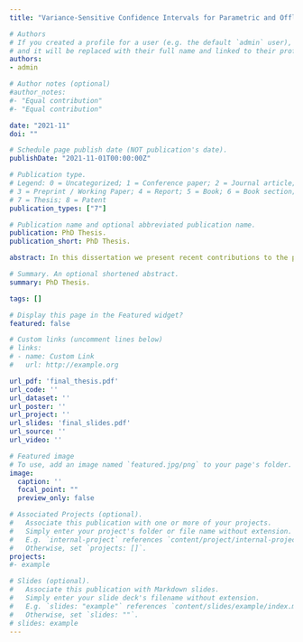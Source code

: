 ```yaml
---
title: "Variance-Sensitive Confidence Intervals for Parametric and Offline Bandits"

# Authors
# If you created a profile for a user (e.g. the default `admin` user), write the username (folder name) here 
# and it will be replaced with their full name and linked to their profile.
authors:
- admin

# Author notes (optional)
#author_notes:
#- "Equal contribution"
#- "Equal contribution"

date: "2021-11"
doi: ""

# Schedule page publish date (NOT publication's date).
publishDate: "2021-11-01T00:00:00Z"

# Publication type.
# Legend: 0 = Uncategorized; 1 = Conference paper; 2 = Journal article;
# 3 = Preprint / Working Paper; 4 = Report; 5 = Book; 6 = Book section;
# 7 = Thesis; 8 = Patent
publication_types: ["7"]

# Publication name and optional abbreviated publication name.
publication: PhD Thesis.
publication_short: PhD Thesis.

abstract: In this dissertation we present recent contributions to the problem of optimization under bandit feedback through the design of variance-sensitive confidence intervals. We tackle two distincts topics: (1) the regret minimization task in Generalized Linear Bandits (GLBs for short, a broad class of non-linear parametric bandits) and (2) the problem of off-line policy optimization under bandit feedback. For (1) we study the effects of non-linearity in GLBs and challenge the current understanding that a high level of non-linearity is detrimental to the exploration-exploitation trade-off. We introduce improved algorithms as well as a novel analysis that prove that if correctly handled the regret minimization task in GLBs is not necessarily harder than for their linear counterparts. It can even be easier for some important members of the GLB family such as the Logistic Bandit. Our approach leverages a new confidence set which captures the non-linearity of the reward signal through its variance, along with a local treatment of the non-linearity through a so-called self-concordance analysis. For (2) we leverage results from the distributionally robust optimization framework to construct asymptotic variance-sensitive confidence intervals for the counterfactual evaluation of policies. This allows to ensure conservatism (sought out by risk-averse agents) while searching off-line for promising policies. Our confidence intervals lead to new counterfactual objectives which, contrary to their predecessors, are more suited for practical deployment thanks to their convex and composite natures.

# Summary. An optional shortened abstract.
summary: PhD Thesis.

tags: []

# Display this page in the Featured widget?
featured: false

# Custom links (uncomment lines below)
# links:
# - name: Custom Link
#   url: http://example.org

url_pdf: 'final_thesis.pdf'
url_code: ''
url_dataset: ''
url_poster: ''
url_project: ''
url_slides: 'final_slides.pdf'
url_source: ''
url_video: ''

# Featured image
# To use, add an image named `featured.jpg/png` to your page's folder. 
image:
  caption: ''
  focal_point: ""
  preview_only: false

# Associated Projects (optional).
#   Associate this publication with one or more of your projects.
#   Simply enter your project's folder or file name without extension.
#   E.g. `internal-project` references `content/project/internal-project/index.md`.
#   Otherwise, set `projects: []`.
projects:
#- example

# Slides (optional).
#   Associate this publication with Markdown slides.
#   Simply enter your slide deck's filename without extension.
#   E.g. `slides: "example"` references `content/slides/example/index.md`.
#   Otherwise, set `slides: ""`.
# slides: example
---
```



